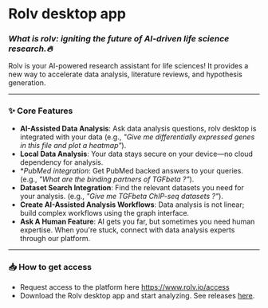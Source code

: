 # Rolv desktop app

### *What is rolv: igniting the future of AI-driven life science research.🔥*  

Rolv is your AI-powered research assistant for life sciences! It provides a new way to accelerate data analysis, literature reviews, and hypothesis generation.

---  

### **✨ Core Features**  
- **AI-Assisted Data Analysis**: Ask data analysis questions, rolv desktop is integrated with your data (e.g., *"Give me differentially expressed genes in this file and plot a heatmap"*).  
- **Local Data Analysis**: Your data stays secure on your device—no cloud dependency for analysis. 
- **PubMed integration*: Get PubMed backed answers to your queries.  (e.g., *"What are the binding partners of TGFbeta ?"*).  
- **Dataset Search Integration**: Find the relevant datasets you need for your analysis.  (e.g., *"Give me TGFbeta ChIP-seq datasets ?"*). 
- **Create AI-Assisted Analysis Workflows**: Data analysis is not linear; build complex workflows using the graph interface. 
- **Ask A Human Feature**: AI gets you far, but sometimes you need human expertise. When you're stuck, connect with data analysis experts through our platform.


---
### **📥 How to get access**  
- Request access to the platform here https://www.rolv.io/access
- Download the Rolv desktop app and start analyzing. See releases [here](https://github.com/rolv-io/rolvapp/releases).
